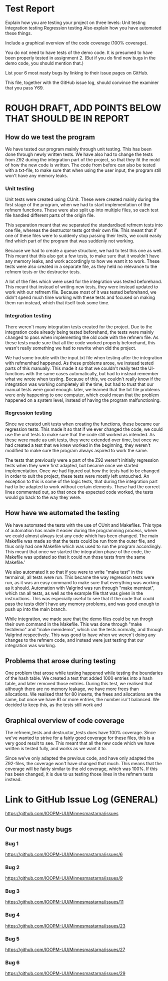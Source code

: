 # Test Report
Explain how you are testing your project on three levels:
    Unit testing
    Integration testing
    Regression testing
Also explain how you have automated these things. 

Include a graphical overview of the code coverage (100% coverage). 

You do not need to have tests of the demo code. It is presumed to have been properly tested in assignment 2. (But if you do find new bugs in the demo code, you should mention that.)

List your 6 most nasty bugs by linking to their issue pages on GitHub.

This file, together with the GitHub issue log, should convince the examiner that you pass Y69.



# ROUGH DRAFT, ADD POINTS BELOW THAT SHOULD BE IN REPORT

## How do we test the program 
We have tested our program mainly through unit testing. This has been done through newly written tests. We have also had to change the tests from Z92 during the integration part of the project, so that they fit the mold of how the new code is written. The code from before can also be tested with a txt-file, to make sure that when using the user input, the program still won't have any memory leaks.

### Unit testing 
Unit tests were created using CUnit. These were created mainly during the first stage of the program, when we had to start implementation of the refmem functions. These were also split up into multiple files, so each test file handled different parts of the origin file.

This separation meant that we separated the standardised refmem tests into one file, whereas the destructor tests got their own file. This meant that if one of these files were to suddenly stop passing their tests, we could easily find which part of the program that was suddenly not working.

Because we had to create a queue structure, we had to test this one as well. This meant that this also got a few tests, to make sure that it wouldn't have any memory leaks, and work accordingly to how we want it to work. These tests were also created in a separate file, as they held no relevance to the refmem tests or the destructor tests.

A lot of the files which were used for the integration was tested beforehand. This meant that instead of writing new tests, they were instead updated to work with our refmem file. Because most of it was tested beforehand, we didn't spend much time working with these tests and focused on making them run instead, which that itself took some time.


### Integration testing
There weren't many integration tests created for the project. Due to the integration code already being tested beforehand, the tests were mainly changed to pass when implementing the old code with the refmem file. As these tests made sure that all the code worked properly beforehand, this wasn't really something we had to rewrite when did the project.

We had some trouble with the input.txt file when testing after the integration with refmemhad happened. As these problems arose, we instead tested parts of this manually. This made it so that we couldn't really test the UI-functions with the same cases automatically, but had to instead remember what we wrote when testing. Because of this, we couldn't really know if the integration was working completely all the time, but had to trust that our manual tests were good enough. later, we learned that the txt file problems were only happening to one computer, which could mean that the problem happened on a system level, instead of having the program malfunctioning.


### Regression testing
Since we created unit tests when creating the functions, these became our regression tests. This made it so that if we ever changed the code, we could use the unit tests to make sure that the code still worked as intended. As these were made as unit tests, they were extended over time, but once we had created a test that we knew worked in the beginning, they weren't modified to make sure the program always aspired to work the same. 

The tests that previously were a part of the Z92 weren't initially regression tests when they were first adapted, but became once we started implementation. Once we had figured out how the tests had to be changed in order to suit the project, these tests were mostly left untouched. An exception to this is some of the logic tests, that during the integration part had to be adapted to work without certain elements. These had the correct lines commented out, so that once the expected code worked, the tests would go back to the way they were.


## How have we automated the testing 
We have automated the tests with the use of CUnit and Makefiles. This type of automation has made it easier during the programming process, where we could almost always test any code which has been changed. The main Makefile was made so that the tests could be run from the outer file, and thus only had one Makefile which was used to run the program accordingly. This meant that once we started the integration phase of the code, the Makefile was updated so that it could run those tests from the same Makefile.'

We also automated it so that if you were to write "make test" in the termainal, all tests were run. This became the way regression tests were run, as it was an easy command to make sure that everything was working as it should. Automation with Valgrind was run through "make memtest", which ran all tests, as well as the example file that was given in the instructions. This was especially useful to see that if the code that could pass the tests didn't have any memory problems, and was good enough to push up into the main branch.

While integration, we made sure that the demo files could be run throgh their own command in the Makefile. This was done through "make testdemo" and "make memdemo", which ran the tests normally, and through Valgrind respectively. This was good to have when we weren't doing any changes to the refmem code, and instead were just testing that our integration was working.


## Problems that arose during testing
One problem that arose while testing happened while testing the boundaries of the hash table. We created a test that added 1000 entries into a hash table, and later removed those entries. During this test, we realised that although there are no memory leakage, we have more frees than allocations. We realised that for 80 inserts, the frees and allocations are the same, but once we have 81 or more entries, the number isn't balanced. We decided to keep this, as the tests still work and 



## Graphical overview of code coverage
The refmem_tests and destructor_tests does have 100% coverage. Since we've wanted to strive for a fairly good coverage for these files, this is a very good result to see. This meant that all the new code which we have written is tested fully, and works as we want it to.

Since we've only adapted the previous code, and have only adapted the Z92-files, the coverage won't have changed that much. This means that the coverage will be fairly similar to the old coverage, which was 100%. If this has been changed, it is due to us testing those lines in the refmem tests instead.

# Link to GitHub Issue Log (GENERAL)
https://github.com/IOOPM-UU/Minnesmastarna/issues

## Our most nasty bugs
### Bug 1
https://github.com/IOOPM-UU/Minnesmastarna/issues/6

### Bug 2
https://github.com/IOOPM-UU/Minnesmastarna/issues/9

### Bug 3
https://github.com/IOOPM-UU/Minnesmastarna/issues/11

### Bug 4
https://github.com/IOOPM-UU/Minnesmastarna/issues/23

### Bug 5
https://github.com/IOOPM-UU/Minnesmastarna/issues/27

### Bug 6
https://github.com/IOOPM-UU/Minnesmastarna/issues/29

